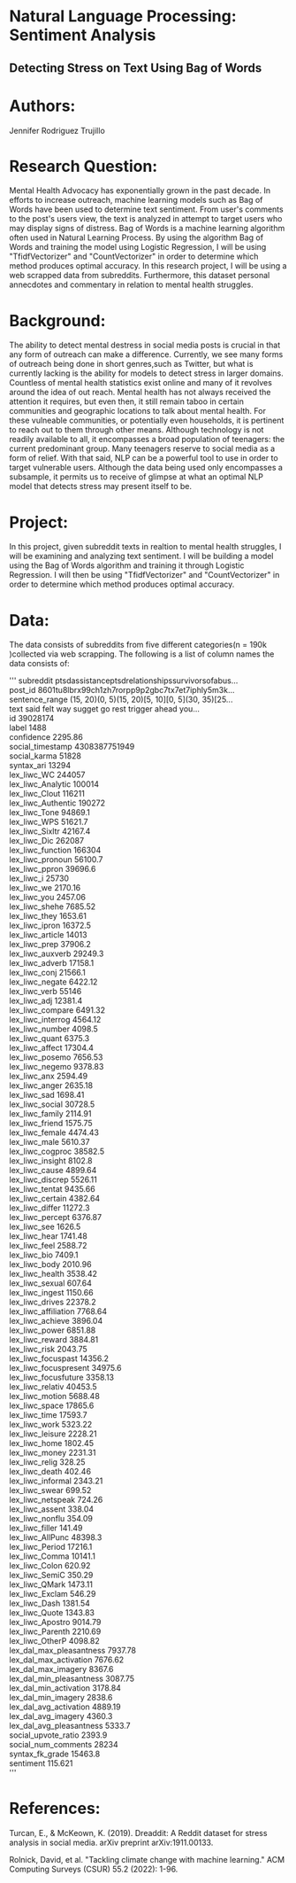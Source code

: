 # Natural Language Processing: Sentiment Analysis

## Detecting Stress on Text Using Bag of Words

# Authors:
 
Jennifer Rodriguez Trujillo

# Research Question: 

Mental Health Advocacy has exponentially grown in the past decade. In efforts to increase outreach, machine learning models such as Bag of Words have been used to determine text sentiment. From user's comments to the post's users view, the text is analyzed in attempt to target users who may display signs of distress. Bag of Words is a machine learning algorithm often used in Natural Learning Process. By using the algorithm Bag of Words and training the model using Logistic Regression, I will be using "TfidfVectorizer" and "CountVectorizer" in order to determine which method produces optimal accuracy. In this research project, I will be using a web scrapped data from subreddits. Furthermore, this dataset personal annecdotes and commentary in relation to mental health struggles.


# Background: 

The ability to detect mental destress in social media posts is crucial in that any form of outreach can make a difference. Currently, we see many forms of outreach being done in short genres,such as Twitter, but what is currently lacking is the ability for models to detect stress in larger domains. Countless of mental health statistics exist online and many of it revolves around the idea of out reach. Mental health has not always received the attention it requires, but even then, it still remain taboo in certain communities and geographic locations to talk about mental health. For these vulneable communities, or potentially even households, it is pertinent to reach out to them through other means. Although technology is not readily available to all, it encompasses a broad population of teenagers: the current predominant group. Many teenagers reserve to social media as a form of relief. With that said, NLP can be a powerful tool to use in order to target vulnerable users. Although the data being used only encompasses a subsample, it permits us to receive of glimpse at what an optimal NLP model that detects stress may present itself to be. 


# Project:
In this project, given subreddit texts in realtion to mental health  struggles, I will be examining and analyzing text sentiment. I will be building a model using the Bag of Words algorithm and training it through Logistic Regression. I will then be using "TfidfVectorizer" and "CountVectorizer" in order to determine which method produces optimal accuracy.

# Data:

The data consists of subreddits from five different categories(n = 190k )collected via web scrapping. The following is a list of column names the data consists of:

'''
subreddit                   ptsdassistanceptsdrelationshipssurvivorsofabus... <br/>
post_id                     8601tu8lbrx99ch1zh7rorpp9p2gbc7tx7et7iphly5m3k... <br/>
sentence_range              (15, 20)(0, 5)(15, 20)[5, 10][0, 5](30, 35)[25... <br/>
text                        said felt way sugget go rest trigger ahead you... <br/>
id                                                                   39028174 <br/>
label                                                                    1488 <br/>
confidence                                                            2295.86 <br/>
social_timestamp                                                4308387751949 <br/>
social_karma                                                            51828 <br/>
syntax_ari                                                              13294 <br/>
lex_liwc_WC                                                            244057 <br/>
lex_liwc_Analytic                                                      100014 <br/>
lex_liwc_Clout                                                         116211 <br/>
lex_liwc_Authentic                                                     190272 <br/>
lex_liwc_Tone                                                         94869.1 <br/>
lex_liwc_WPS                                                          51621.7 <br/>
lex_liwc_Sixltr                                                       42167.4 <br/>
lex_liwc_Dic                                                           262087 <br/>
lex_liwc_function                                                      166304 <br/>
lex_liwc_pronoun                                                      56100.7 <br/>
lex_liwc_ppron                                                        39696.6 <br/>
lex_liwc_i                                                              25730 <br/>
lex_liwc_we                                                           2170.16 <br/>
lex_liwc_you                                                          2457.06 <br/>
lex_liwc_shehe                                                        7685.52 <br/>
lex_liwc_they                                                         1653.61 <br/>
lex_liwc_ipron                                                        16372.5 <br/>
lex_liwc_article                                                        14013 <br/>
lex_liwc_prep                                                         37906.2 <br/>
lex_liwc_auxverb                                                      29249.3 <br/>
lex_liwc_adverb                                                       17158.1 <br/>
lex_liwc_conj                                                         21566.1 <br/>
lex_liwc_negate                                                       6422.12 <br/>
lex_liwc_verb                                                           55146 <br/>
lex_liwc_adj                                                          12381.4 <br/>
lex_liwc_compare                                                      6491.32 <br/>
lex_liwc_interrog                                                     4564.12 <br/>
lex_liwc_number                                                        4098.5 <br/>
lex_liwc_quant                                                         6375.3 <br/>
lex_liwc_affect                                                       17304.4 <br/>
lex_liwc_posemo                                                       7656.53 <br/>
lex_liwc_negemo                                                       9378.83 <br/>
lex_liwc_anx                                                          2594.49 <br/>
lex_liwc_anger                                                        2635.18 <br/>
lex_liwc_sad                                                          1698.41 <br/>
lex_liwc_social                                                       30728.5 <br/>
lex_liwc_family                                                       2114.91 <br/>
lex_liwc_friend                                                       1575.75 <br/>
lex_liwc_female                                                       4474.43 <br/>
lex_liwc_male                                                         5610.37 <br/>
lex_liwc_cogproc                                                      38582.5 <br/>
lex_liwc_insight                                                       8102.8 <br/>
lex_liwc_cause                                                        4899.64 <br/>
lex_liwc_discrep                                                      5526.11 <br/>
lex_liwc_tentat                                                       9435.66 <br/>
lex_liwc_certain                                                      4382.64 <br/>
lex_liwc_differ                                                       11272.3 <br/>
lex_liwc_percept                                                      6376.87 <br/>
lex_liwc_see                                                           1626.5 <br/>
lex_liwc_hear                                                         1741.48 <br/>
lex_liwc_feel                                                         2588.72 <br/>
lex_liwc_bio                                                           7409.1 <br/>
lex_liwc_body                                                         2010.96 <br/>
lex_liwc_health                                                       3538.42 <br/>
lex_liwc_sexual                                                        607.64 <br/>
lex_liwc_ingest                                                       1150.66 <br/>
lex_liwc_drives                                                       22378.2 <br/>
lex_liwc_affiliation                                                  7768.64 <br/>
lex_liwc_achieve                                                      3896.04 <br/>
lex_liwc_power                                                        6851.88 <br/>
lex_liwc_reward                                                       3884.81 <br/>
lex_liwc_risk                                                         2043.75 <br/>
lex_liwc_focuspast                                                    14356.2 <br/>
lex_liwc_focuspresent                                                 34975.6 <br/>
lex_liwc_focusfuture                                                  3358.13 <br/>
lex_liwc_relativ                                                      40453.5 <br/>
lex_liwc_motion                                                       5688.48 <br/>
lex_liwc_space                                                        17865.6 <br/>
lex_liwc_time                                                         17593.7 <br/>
lex_liwc_work                                                         5323.22 <br/>
lex_liwc_leisure                                                      2228.21 <br/>
lex_liwc_home                                                         1802.45 <br/>
lex_liwc_money                                                        2231.31 <br/>
lex_liwc_relig                                                         328.25 <br/>
lex_liwc_death                                                         402.46 <br/>
lex_liwc_informal                                                     2343.21 <br/>
lex_liwc_swear                                                         699.52 <br/>
lex_liwc_netspeak                                                      724.26 <br/>
lex_liwc_assent                                                        338.04 <br/>
lex_liwc_nonflu                                                        354.09 <br/>
lex_liwc_filler                                                        141.49 <br/>
lex_liwc_AllPunc                                                      48398.3 <br/>
lex_liwc_Period                                                       17216.1 <br/>
lex_liwc_Comma                                                        10141.1 <br/>
lex_liwc_Colon                                                         620.92 <br/>
lex_liwc_SemiC                                                         350.29 <br/>
lex_liwc_QMark                                                        1473.11 <br/>
lex_liwc_Exclam                                                        546.29 <br/>
lex_liwc_Dash                                                         1381.54 <br/>
lex_liwc_Quote                                                        1343.83 <br/>
lex_liwc_Apostro                                                      9014.79 <br/>
lex_liwc_Parenth                                                      2210.69 <br/>
lex_liwc_OtherP                                                       4098.82 <br/>
lex_dal_max_pleasantness                                              7937.78 <br/>
lex_dal_max_activation                                                7676.62 <br/>
lex_dal_max_imagery                                                    8367.6 <br/>
lex_dal_min_pleasantness                                              3087.75 <br/>
lex_dal_min_activation                                                3178.84 <br/>
lex_dal_min_imagery                                                    2838.6 <br/>
lex_dal_avg_activation                                                4889.19 <br/>
lex_dal_avg_imagery                                                    4360.3 <br/>
lex_dal_avg_pleasantness                                               5333.7 <br/>
social_upvote_ratio                                                    2393.9 <br/>
social_num_comments                                                     28234 <br/>
syntax_fk_grade                                                       15463.8 <br/>
sentiment                                                             115.621 <br/>
'''


# References:
Turcan, E., & McKeown, K. (2019). Dreaddit: A Reddit dataset for stress analysis in social media. arXiv preprint arXiv:1911.00133.

Rolnick, David, et al. "Tackling climate change with machine learning." ACM Computing Surveys (CSUR) 55.2 (2022): 1-96.
